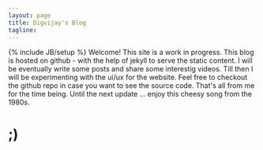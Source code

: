 ```yaml
---
layout: page
title: Digvijay's Blog
tagline: 
---
```

{% include JB/setup %}
Welcome!
This site is a work in progress. This blog is hosted on github - with the help of jekyll to serve the static content. 
I will be eventually write some posts and share some interestig videos. Till then I will be experimenting with the ui/ux for the website.
Feel free to checkout the github repo in case you want to see the source code. That's all from me for the time being.
Until the next update ... enjoy this cheesy song from the 1980s. 
<h1>;)</h1>
